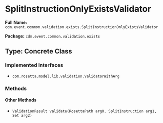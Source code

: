 # SplitInstructionOnlyExistsValidator

**Full Name:** `cdm.event.common.validation.exists.SplitInstructionOnlyExistsValidator`

**Package:** `cdm.event.common.validation.exists`

## Type: Concrete Class

### Implemented Interfaces

- `com.rosetta.model.lib.validation.ValidatorWithArg`

### Methods

#### Other Methods

- `ValidationResult validate(RosettaPath arg0, SplitInstruction arg1, Set arg2)`

